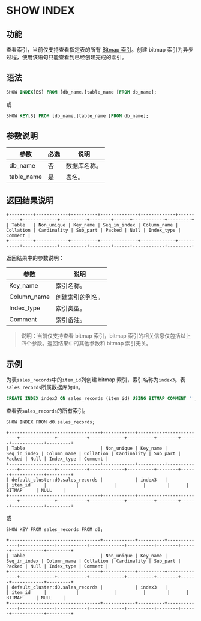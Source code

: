 # SHOW INDEX

## 功能

查看索引，当前仅支持查看指定表的所有 [Bitmap 索引](/using_starrocks/Bitmap_index.md)。创建 bitmap 索引为异步过程，使用该语句只能查看到已经创建完成的索引。

## 语法

```SQL
SHOW INDEX[ES] FROM [db_name.]table_name [FROM db_name];
```

或

```SQL
SHOW KEY[S] FROM [db_name.]table_name [FROM db_name];
```

## 参数说明

| **参数**   | **必选** | **说明**     |
| ---------- | -------- | ------------ |
| db_name    | 否       | 数据库名称。 |
| table_name | 是       | 表名。       |

## 返回结果说明

```Plain
+---------+------------+----------+--------------+-------------+-----------+-------------+----------+--------+------+------------+---------+
| Table   | Non_unique | Key_name | Seq_in_index | Column_name | Collation | Cardinality | Sub_part | Packed | Null | Index_type | Comment |
+---------+------------+----------+--------------+-------------+-----------+-------------+----------+--------+------+------------+---------+
```

返回结果中的参数说明：

| **参数**    | **说明**         |
| ----------- | ---------------- |
| Key_name    | 索引名称。       |
| Column_name | 创建索引的列名。 |
| Index_type  | 索引类型。       |
| Comment     | 索引备注。       |

> 说明：当前仅支持查看 bitmap 索引，bitmap 索引的相关信息仅包括以上四个参数。返回结果中的其他参数和 bitmap 索引无关。

## 示例

为表`sales_records`中的`item_id`列创建 bitmap 索引，索引名称为`index3`。表`sales_records`所属数据库为`d0`。

```SQL
CREATE INDEX index3 ON sales_records (item_id) USING BITMAP COMMENT '';
```

查看表`sales_records`的所有索引。

```Plain
SHOW INDEX FROM d0.sales_records;

+----------------------------------+------------+----------+--------------+-------------+-----------+-------------+----------+--------+------+------------+---------+
| Table                            | Non_unique | Key_name | Seq_in_index | Column_name | Collation | Cardinality | Sub_part | Packed | Null | Index_type | Comment |
+----------------------------------+------------+----------+--------------+-------------+-----------+-------------+----------+--------+------+------------+---------+
| default_cluster:d0.sales_records |            | index3   |              | item_id     |           |             |          |        |      | BITMAP     | NULL    |
+----------------------------------+------------+----------+--------------+-------------+-----------+-------------+----------+--------+------+------------+---------+
```

或

```Plain
SHOW KEY FROM sales_records FROM d0;

+----------------------------------+------------+----------+--------------+-------------+-----------+-------------+----------+--------+------+------------+---------+
| Table                            | Non_unique | Key_name | Seq_in_index | Column_name | Collation | Cardinality | Sub_part | Packed | Null | Index_type | Comment |
+----------------------------------+------------+----------+--------------+-------------+-----------+-------------+----------+--------+------+------------+---------+
| default_cluster:d0.sales_records |            | index3   |              | item_id     |           |             |          |        |      | BITMAP     | NULL    |
+----------------------------------+------------+----------+--------------+-------------+-----------+-------------+----------+--------+------+------------+---------+
```
